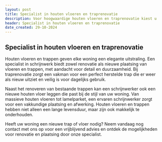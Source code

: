 ```yaml
---
layout: post
title: Specialist in houten vloeren en traprenovatie
description: Voor hoogwaardige houten vloeren en traprenovatie kiest u een ervaren schrijnwerker. Vakmanschap en oog voor detail voor een perfecte afwerking.
header: Specialist in houten vloeren en traprenovatie
date_created: 29-10-2024
---
```


## Specialist in houten vloeren en traprenovatie

Houten vloeren en trappen geven elke woning een elegante uitstraling. Een specialist in schrijnwerk biedt zowel renovatie als nieuwe plaatsing van vloeren en trappen, met aandacht voor detail en duurzaamheid. Bij traprenovatie zorgt een vakman voor een perfect herstelde trap die er weer als nieuw uitziet en veilig is voor dagelijks gebruik.

Naast het renoveren van bestaande trappen kan een schrijnwerker ook een nieuwe houten vloer leggen die past bij de stijl van uw woning. Van massieve houten vloeren tot lamelparket, een ervaren schrijnwerker zorgt voor een vakkundige plaatsing en afwerking. Houten vloeren en trappen hebben niet alleen een lange levensduur, maar zijn ook makkelijk te onderhouden.

Heeft uw woning een nieuwe trap of vloer nodig? Neem vandaag nog contact met ons op voor een vrijblijvend advies en ontdek de mogelijkheden voor renovatie en plaatsing door onze specialist.